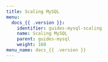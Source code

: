 ```yaml
---
title: Scaling MySQL
menu:
  docs_{{ .version }}:
    identifier: guides-mysql-scaling
    name: Scaling MySQL
    parent: guides-mysql
    weight: 160
menu_name: docs_{{ .version }}
---
```


